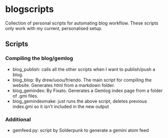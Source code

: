 # blogscripts
Collection of personal scripts for automating blog workflow. These scripts only work with my current, personalised setup.

## Scripts

### Compiling the blog/gemlog

- blog_publish: calls all the other scripts when I want to publish/push a blog.
- blog_blop: By drew/uoou/friendo. The main script for compiling the website. Generates html from a markdown folder.
- blog_gemindex: By Fixato. Generates a Gemlog index page from a folder of .gmi files.
- blog_gemindexmake: just runs the above script, deletes previous index.gmi so it isn't included in the new output

### Additional

- gemfeed.py: script by Solderpunk to generate a gemini atom feed
